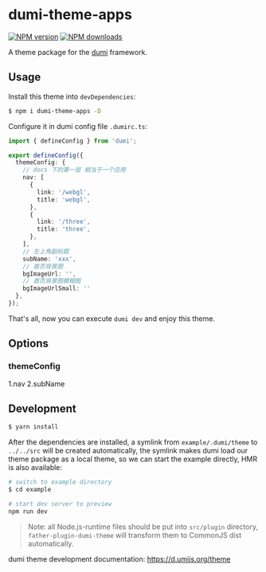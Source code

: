 # dumi-theme-apps

[![NPM version](https://img.shields.io/npm/v/dumi-theme-apps.svg?style=flat)](https://npmjs.org/package/dumi-theme-apps)
[![NPM downloads](http://img.shields.io/npm/dm/dumi-theme-apps.svg?style=flat)](https://npmjs.org/package/dumi-theme-apps)

A theme package for the [dumi](https://d.umijs.org) framework.

## Usage

Install this theme into `devDependencies`:

```bash
$ npm i dumi-theme-apps -D
```

Configure it in dumi config file `.dumirc.ts`:

```ts
import { defineConfig } from 'dumi';

export defineConfig({
  themeConfig: {
    // docs 下的第一层 相当于一个应用
    nav: [
      {
        link: '/webgl',
        title: 'webgl',
      },
      {
        link: '/three',
        title: 'three',
      },
    ],
    // 左上角副标题
    subName: 'xxx',
    // 首页背景图
    bgImageUrl: '',
    // 首页背景图模糊图
    bgImageUrlSmall: ''
  },
});
```

That's all, now you can execute `dumi dev` and enjoy this theme.

## Options

### themeConfig

1.nav
2.subName

## Development

```bash
$ yarn install
```

After the dependencies are installed, a symlink from `example/.dumi/theme` to `../../src` will be created automatically, the symlink makes dumi load our theme package as a local theme, so we can start the example directly, HMR is also available:

```bash
# switch to example directory
$ cd example

# start dev server to preview
npm run dev
```

> Note: all Node.js-runtime files should be put into `src/plugin` directory, `father-plugin-dumi-theme` will transform them to CommonJS dist automatically.

dumi theme development documentation: https://d.umijs.org/theme
